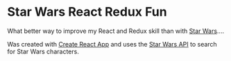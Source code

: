 # Star Wars React Redux Fun
What better way to improve my React and Redux skill than with [Star Wars](https://kuuurt13.github.io/star-wars-react-redux-fun)....

Was created with [Create React App](https://github.com/facebookincubator/create-react-app) and uses the [Star Wars API](https://swapi.co/) to search for Star Wars characters.